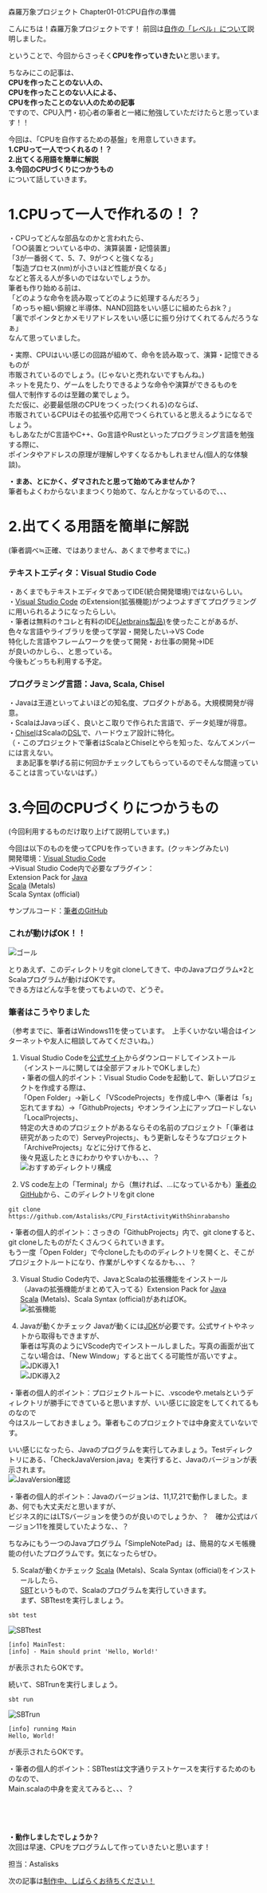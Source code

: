 森羅万象プロジェクト
Chapter01-01:CPU自作の準備
  
こんにちは！森羅万象プロジェクトです！
前回は[自作の「レベル」について](https://github.com/shinrabansyo/tech-blog/blob/main/Articles/00-%E3%81%AF%E3%81%98%E3%82%81%E3%81%AB/00-02_%E8%87%AA%E4%BD%9C%E3%81%AE%E3%80%8C%E3%83%AC%E3%83%99%E3%83%AB%E3%80%8D%E3%81%A8%E3%81%AF.md)説明しました。
  
ということで、今回からさっそく**CPUを作っていきたい**と思います。
  
ちなみにこの記事は、  
**CPUを作ったことのない人の、**  
**CPUを作ったことのない人による、**  
**CPUを作ったことのない人のための記事**  
ですので、CPU入門・初心者の筆者と一緒に勉強していただけたらと思っています！！
  
今回は、「CPUを自作するための基盤」を用意していきます。  
**1.CPUって一人でつくれるの！？**  
**2.出てくる用語を簡単に解説**  
**3.今回のCPUづくりにつかうもの**  
について話していきます。

# 1.CPUって一人で作れるの！？
  
・CPUってどんな部品なのかと言われたら、  
「○○装置とついている中の、演算装置・記憶装置」  
「3が一番弱くて、5、7、9がつくと強くなる」  
「製造プロセス(nm)が小さいほど性能が良くなる」  
などと答える人が多いのではないでしょうか。  
筆者も作り始める前は、  
「どのような命令を読み取ってどのように処理するんだろう」  
「めっちゃ細い銅線と半導体、NAND回路をいい感じに組めたらおk？」  
「裏でポインタとかメモリアドレスをいい感じに振り分けてくれてるんだろうなぁ」  
なんて思っていました。  

・実際、CPUはいい感じの回路が組めて、命令を読み取って、演算・記憶できるものが  
市販されているのでしょう。(じゃないと売れないですもんね。)  
ネットを見たり、ゲームをしたりできるような命令や演算ができるものを  
個人で制作するのは至難の業でしょう。  
ただ仮に、必要最低限のCPUをつくった(つくれる)のならば、  
市販されているCPUはその拡張や応用でつくられていると思えるようになるでしょう。  
もしあなたがC言語やC++、Go言語やRustといったプログラミング言語を勉強する際に、  
ポインタやアドレスの原理が理解しやすくなるかもしれません(個人的な体験談)。  

  
**・まあ、とにかく、ダマされたと思って始めてみませんか？**  
筆者もよくわからないままつくり始めて、なんとかなっているので、、、  
  
# 2.出てくる用語を簡単に解説  
(筆者調べ≒正確、ではありません、あくまで参考までに。)  

### テキストエディタ：Visual Studio Code
・あくまでもテキストエディタであってIDE(統合開発環境)ではないらしい。  
・[Visual Studio Code](https://code.visualstudio.com/) のExtension(拡張機能)がつよつよすぎてプログラミングに用いられるようになったらしい。  
・筆者は無料の↑コレと有料のIDE[(Jetbrains製品)](https://www.jetbrains.com/)を使ったことがあるが、  
色々な言語やライブラリを使って学習・開発したい→VS Code  
特化した言語やフレームワークを使って開発・お仕事の開発→IDE  
が良いのかしら、、と思っている。  
今後もどっちも利用する予定。
  
### プログラミング言語：Java, Scala, Chisel
・Javaは王道といってよいほどの知名度、プロダクトがある。大規模開発が得意。  
・ScalaはJavaっぽく、良いとこ取りで作られた言語で、データ処理が得意。  
・[Chisel](https://www.chisel-lang.org/)はScalaの[DSL](https://www.jetbrains.com/ja-jp/mps/concepts/domain-specific-languages/)で、ハードウェア設計に特化。  
（・このプロジェクトで筆者はScalaとChiselとやらを知った、なんてメンバーには言えない。  
　まあ記事を挙げる前に何回かチェックしてもらっているのでそんな間違っていることは言っていないはず。）  
  

# 3.今回のCPUづくりにつかうもの  
(今回利用するものだけ取り上げて説明しています。)  

今回は以下のものを使ってCPUを作っていきます。(クッキングみたい)  
開発環境：[Visual Studio Code](https://code.visualstudio.com/Download)  
→Visual Studio Code内で必要なプラグイン：  
Extension Pack for [Java](https://www.oracle.com/java/technologies/javase-downloads.html)  
[Scala](https://www.scala-lang.org/download/) (Metals)  
Scala Syntax (official)  

サンプルコード：[筆者のGitHub](https://github.com/Astalisks/CPU_FirstActivityWithShinrabansho)
　　

### これが動けばOK！！
  
![ゴール](https://github.com/shinrabansyo/tech-blog/blob/main/Articles/01-CPU%E3%82%92%E3%81%A4%E3%81%8F%E3%82%8D%E3%81%86%EF%BC%88%E3%81%84%E3%81%8D%E3%81%AA%E3%82%8A%EF%BC%81%EF%BC%9F%EF%BC%89/01-01_CPU%E8%87%AA%E4%BD%9C%E3%81%AE%E6%BA%96%E5%82%99/images/01_goal.gif)
  
とりあえず、このディレクトリをgit cloneしてきて、中のJavaプログラム×2とScalaプログラムが動けばOKです。  
できる方はどんな手を使ってもよいので、どうぞ。

### 筆者はこうやりました
  
（参考までに、筆者はWindows11を使っています。　上手くいかない場合はインターネットや友人に相談してみてくださいね。）

1. Visual Studio Codeを[公式サイト](https://code.visualstudio.com/Download)からダウンロードしてインストール  
（インストールに関しては全部デフォルトでOKしました）  
・筆者の個人的ポイント：Visual Studio Codeを起動して、新しいプロジェクトを作成する際は、  
「Open Folder」→新しく「VScodeProjects」を作成し中へ（筆者は「s」忘れてますね）→「GithubProjects」やオンライン上にアップロードしない「LocalProjects」、  
特定の大きめのプロジェクトがあるならその名前のプロジェクト「（筆者は研究があったので）ServeyProjects」、もう更新しなそうなプロジェクト「ArchiveProjects」などに分けて作ると、  
後々見返したときにわかりやすいかも、、、？  
![おすすめディレクトリ構成](https://github.com/shinrabansyo/tech-blog/blob/main/Articles/01-CPU%E3%82%92%E3%81%A4%E3%81%8F%E3%82%8D%E3%81%86%EF%BC%88%E3%81%84%E3%81%8D%E3%81%AA%E3%82%8A%EF%BC%81%EF%BC%9F%EF%BC%89/01-01_CPU%E8%87%AA%E4%BD%9C%E3%81%AE%E6%BA%96%E5%82%99/images/02_recommendedDirectory.gif)    
  
2. VS code左上の「Terminal」から（無ければ、...になっているかも）[筆者のGitHub](https://github.com/Astalisks/CPU_FirstActivityWithShinrabansho)から、このディレクトリをgit clone  
```
git clone https://github.com/Astalisks/CPU_FirstActivityWithShinrabansho
```  
・筆者の個人的ポイント：さっきの「GithubProjects」内で、git cloneすると、git cloneしたものがたくさんつくられていきます。  
もう一度「Open Folder」で今cloneしたもののディレクトリを開くと、そこがプロジェクトルートになり、作業がしやすくなるかも、、、？  
  
3. Visual Studio Code内で、JavaとScalaの拡張機能をインストール  
（Javaの拡張機能がまとめて入ってる）Extension Pack for [Java](https://www.oracle.com/java/technologies/javase-downloads.html)  
[Scala](https://www.scala-lang.org/download/) (Metals)、Scala Syntax (official)があればOK。  
![拡張機能](https://github.com/shinrabansyo/tech-blog/blob/main/Articles/01-CPU%E3%82%92%E3%81%A4%E3%81%8F%E3%82%8D%E3%81%86%EF%BC%88%E3%81%84%E3%81%8D%E3%81%AA%E3%82%8A%EF%BC%81%EF%BC%9F%EF%BC%89/01-01_CPU%E8%87%AA%E4%BD%9C%E3%81%AE%E6%BA%96%E5%82%99/images/03_Extensions.gif)   
  
4. Javaが動くかチェック
Javaが動くには[JDK](https://www.oracle.com/java/technologies/javase-downloads.html)が必要です。公式サイトやネットから取得もできますが、  
筆者は写真のようにVScode内でインストールしました。写真の画面が出てこない場合は、「New Window」すると出てくる可能性が高いですよ。  
![JDK導入1](https://github.com/shinrabansyo/tech-blog/blob/main/Articles/01-CPU%E3%82%92%E3%81%A4%E3%81%8F%E3%82%8D%E3%81%86%EF%BC%88%E3%81%84%E3%81%8D%E3%81%AA%E3%82%8A%EF%BC%81%EF%BC%9F%EF%BC%89/01-01_CPU%E8%87%AA%E4%BD%9C%E3%81%AE%E6%BA%96%E5%82%99/images/04_JavaExtension1.gif)  
![JDK導入2](https://github.com/shinrabansyo/tech-blog/blob/main/Articles/01-CPU%E3%82%92%E3%81%A4%E3%81%8F%E3%82%8D%E3%81%86%EF%BC%88%E3%81%84%E3%81%8D%E3%81%AA%E3%82%8A%EF%BC%81%EF%BC%9F%EF%BC%89/01-01_CPU%E8%87%AA%E4%BD%9C%E3%81%AE%E6%BA%96%E5%82%99/images/05_JavaExtension2.gif)  
  
・筆者の個人的ポイント：プロジェクトルートに、.vscodeや.metalsというディレクトリが勝手にできていると思いますが、いい感じに設定をしてくれてるものなので  
今はスルーしておきましょう。筆者もこのプロジェクトでは中身変えていないです。  
  
いい感じになったら、Javaのプログラムを実行してみましょう。Testディレクトリにある、「CheckJavaVersion.java」を実行すると、Javaのバージョンが表示されます。  
![JavaVersion確認](https://github.com/shinrabansyo/tech-blog/blob/main/Articles/01-CPU%E3%82%92%E3%81%A4%E3%81%8F%E3%82%8D%E3%81%86%EF%BC%88%E3%81%84%E3%81%8D%E3%81%AA%E3%82%8A%EF%BC%81%EF%BC%9F%EF%BC%89/01-01_CPU%E8%87%AA%E4%BD%9C%E3%81%AE%E6%BA%96%E5%82%99/images/06_CheckJavaVersion.gif)
  
・筆者の個人的ポイント：Javaのバージョンは、11,17,21で動作しました。まあ、何でも大丈夫だと思いますが、  
ビジネス的にはLTSバージョンを使うのが良いのでしょうか、？　確か公式はバージョン11を推奨していたような、、？  
  
ちなみにもう一つのJavaプログラム「SimpleNotePad」は、簡易的なメモ帳機能の付いたプログラムです。気になったらぜひ。  
  
5. Scalaが動くかチェック
[Scala](https://www.scala-lang.org/download/) (Metals)、Scala Syntax (official)をインストールしたら、  
[SBT](https://www.scala-sbt.org/index.html)というもので、Scalaのプログラムを実行していきます。  
まず、SBTtestを実行しましょう。  
```
sbt test
```  
![SBTtest](https://github.com/shinrabansyo/tech-blog/blob/main/Articles/01-CPU%E3%82%92%E3%81%A4%E3%81%8F%E3%82%8D%E3%81%86%EF%BC%88%E3%81%84%E3%81%8D%E3%81%AA%E3%82%8A%EF%BC%81%EF%BC%9F%EF%BC%89/01-01_CPU%E8%87%AA%E4%BD%9C%E3%81%AE%E6%BA%96%E5%82%99/images/07_SBTtest.gif)
```
[info] MainTest:
[info] - Main should print 'Hello, World!'
```  
が表示されたらOKです。  
  
続いて、SBTrunを実行しましょう。  
```
sbt run
```  
![SBTrun](https://github.com/shinrabansyo/tech-blog/blob/main/Articles/01-CPU%E3%82%92%E3%81%A4%E3%81%8F%E3%82%8D%E3%81%86%EF%BC%88%E3%81%84%E3%81%8D%E3%81%AA%E3%82%8A%EF%BC%81%EF%BC%9F%EF%BC%89/01-01_CPU%E8%87%AA%E4%BD%9C%E3%81%AE%E6%BA%96%E5%82%99/images/08_SBTrun.gif)
```
[info] running Main
Hello, World!
```  
が表示されたらOKです。   
  
・筆者の個人的ポイント：SBTtestは文字通りテストケースを実行するためのものなので、  
Main.scalaの中身を変えてみると、、、？　
  
　　
----------------  
**・動作しましたでしょうか？**  
次回は早速、CPUをプログラムして作っていきたいと思います！  
  
担当：Astalisks
    
次の記事は[制作中、しばらくお待ちください！](←リンク貼る)
